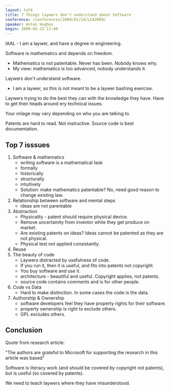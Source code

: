 ```yaml
---
layout: talk
title: 7 Things laywers don't understand about Software
conference: /conferences/2009/01/24/LCA2009/
speaker: Anton Hughes
begin: 2009-01-22 11:40
---
```

IAAL - I am a laywer, and have a degree in engineering.

Software is mathematics and depends on freedom.

* Mathematics is not patentable. Never has been. Nobody knows why.
* My view: mathematics is too advanced, nobody understands it.

Laywers don't understand software.

* I am a laywer, so this is not meant to be a laywer bashing exercise.

Laywers trying to do the best they can with the knowledge they have.
Have to get their heads around ery technical issues.

Your milage may vary depending on who you are talking to.

Patents are hard to read. Not instructive. Source code is best
documentation.

## Top 7 isssues

1. Software & mathematics
   * writing software is a mathematical task
   * formally
   * historically
   * structurally
   * intuitively
   * Solution: make mathematics patentable? No, need good reason to change
   existing law.
2. Relationship between software and mental steps
   * ideas are not parentable
3. Abstraction
   * Physicality - patent should require physical device.
   * Remove uncertainity from inventor while they get produce on market.
   * Are existing patents on ideas? Ideas cannot be patented as they are not
physical.
   * Physical test not applied consistantly.
4. Reuse
5. The beauty of code
   * Laywers distracted by usefulness of code.
   * If you run it, then it is useful, and fits into patents not copyright.
   * You buy software and use it.
   * architecture - beautiful and useful. Copyright applies, not patents.
   * source code contains comments and is for other people.
6. Code vs Data
   * Hard to make distinction. In some cases the code is the data.
7. Authorship & Ownership
   * software developers feel they have property rights for their software.
   * property ownership is right to exclude others.
   * GPL excludes others.

## Conclusion

Quote from research article:

"The authors are grateful to Microsoft for supporting the research in this
article was based"

Software is literacy work (and should be covered by copyright not patents), but is useful (so covered by patents).

We need to teach laywers where they have misunderstood.
